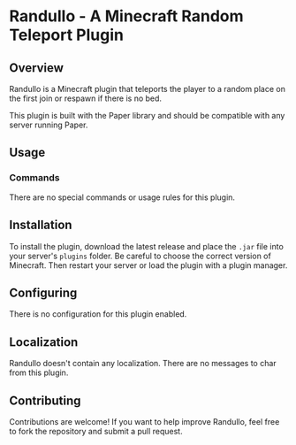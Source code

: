 # Randullo - A Minecraft Random Teleport Plugin

## Overview

Randullo is a Minecraft plugin that teleports the player to a random place on the first join or respawn if there is no bed.

This plugin is built with the Paper library and should be compatible with any server running Paper.

## Usage

### Commands

There are no special commands or usage rules for this plugin.

## Installation

To install the plugin, download the latest release and place the `.jar` file into your server's `plugins` folder. Be careful to choose the correct version of Minecraft. Then restart your server or load the plugin with a plugin manager.

## Configuring

There is no configuration for this plugin enabled.

## Localization

Randullo doesn't contain any localization. There are no messages to char from this plugin.

## Contributing

Contributions are welcome! If you want to help improve Randullo, feel free to fork the repository and submit a pull request.
